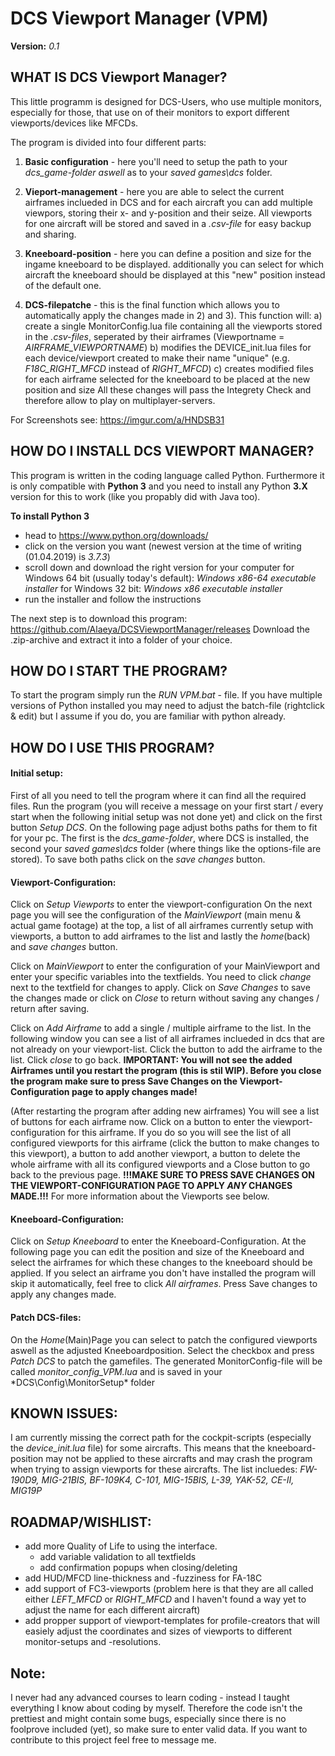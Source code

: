 # DCS Viewport Manager (VPM)

**Version:** *0.1*

## WHAT IS DCS Viewport Manager?

This little programm is designed for DCS-Users, who use multiple monitors, especially for those, that use on of their monitors to export different viewports/devices like MFCDs.

The program is divided into four different parts:

1) **Basic configuration** - here you'll need to setup the path to your *dcs_game-folder aswell* as to your *saved games\dcs* folder.

2) **Vieport-management** - here you are able to select the current airframes inclueded in DCS and for each aircraft you can add multiple viewpors, storing their x- and y-position and their seize. All viewports for one aircraft will be stored and saved in a *.csv-file* for easy backup and sharing.

3) **Kneeboard-position** - here you can define a position and size for the ingame kneeboard to be displayed. additionally you can select for which aircraft the kneeboard should be displayed at this "new" position instead of the default one.

4) **DCS-filepatche** - this is the final function which allows you to automatically apply the changes made in 2) and 3). This function will:
	a) create a single MonitorConfig.lua file containing all the viewports stored in the *.csv-files*, seperated by their airframes (Viewportname = *AIRFRAME_VIEWPORTNAME*)
	b) modifies the DEVICE_init.lua files for each device/viewport created to make their name "unique" (e.g. *F18C_RIGHT_MFCD* instead of *RIGHT_MFCD*)
	c) creates modified files for each airframe selected for the kneeboard to be placed at the new position and size
All these changes will pass the Integrety Check and therefore allow to play on multiplayer-servers.

For Screenshots see: https://imgur.com/a/HNDSB31


## HOW DO I INSTALL DCS VIEWPORT MANAGER?

This program is written in the coding language called Python. Furthermore it is only compatible with **Python 3** and you need to install any Python **3.X** version for this to work (like you propably did with Java too).

**To install Python 3**
- head to https://www.python.org/downloads/ 
- click on the version you want (newest version at the time of writing (01.04.2019) is *3.7.3*)
- scroll down and download the right version for your computer
	for Windows 64 bit (usually today's default): *Windows x86-64 executable installer*
	for Windows 32 bit: *Windows x86 executable installer*
- run the installer and follow the instructions

The next step is to download this program: https://github.com/Alaeya/DCSViewportManager/releases
Download the .zip-archive and extract it into a folder of your choice.


## HOW DO I START THE PROGRAM?

To start the program simply run the *RUN VPM.bat* - file.
If you have multiple versions of Python installed you may need to adjust the batch-file (rightclick & edit) but I assume if you do, you are familiar with python already.


## HOW DO I USE THIS PROGRAM?

#### Initial setup:
First of all you need to tell the program where it can find all the required files.
Run the program (you will receive a message on your first start / every start when the following initial setup was not done yet) and click on the first button *Setup DCS*.
On the following page adjust boths paths for them to fit for your pc. The first is the *dcs_game-folder*, where DCS is installed, the second your *saved games\dcs* folder (where things like the options-file are stored). To save both paths click on the *save changes* button.


#### Viewport-Configuration:
Click on *Setup Viewports* to enter the viewport-configuration
On the next page you will see the configuration of the *MainViewport* (main menu & actual game footage) at the top, a list of all airframes currently setup with viewports, a button to add airframes to the list and lastly the *home*(back) and *save changes* button.

Click on *MainViewport* to enter the configuration of your MainViewport and enter your specific variables into the textfields. You need to click *change* next to the textfield for changes to apply. Click on *Save Changes* to save the changes made or click on *Close* to return without saving any changes / return after saving.

Click on *Add Airframe* to add a single / multiple airframe to the list. In the following window you can see a list of all airframes inclueded in dcs that are not already on your viewport-list. Click the button to add the airframe to the list. Click *close* to go back. **IMPORTANT: You will not see the added Airframes until you restart the program (this is stil WIP). Before you close the program make sure to press Save Changes on the Viewport-Configuration page to apply changes made!**

(After restarting the program after adding new airframes) You will see a list of buttons for each airframe now. Click on a button to enter the viewport-configuration for this airframe. If you do so you will see the list of all configured viewports for this airframe (click the button to make changes to this viewport), a button to add another viewport, a button to delete the whole airframe with all its configured viewports and a Close button to go back to the previous page.
**!!!MAKE SURE TO PRESS SAVE CHANGES ON THE VIEWPORT-CONFIGURATION PAGE TO APPLY _ANY_ CHANGES MADE.!!!**
For more information about the Viewports see below.


#### Kneeboard-Configuration:
Click on *Setup Kneeboard* to enter the Kneeboard-Configuration. At the following page you can edit the position and size of the Kneeboard and select the airframes for which these changes to the kneeboard should be applied. If you select an airframe you don't have installed the program will skip it automatically, feel free to click *All airframes*.
Press Save changes to apply any changes made.


#### Patch DCS-files:
On the *Home*(Main)Page you can select to patch the configured viewports aswell as the adjusted Kneeboardposition. Select the checkbox and press *Patch DCS* to patch the gamefiles.
The generated MonitorConfig-file will be called *monitor_config_VPM.lua* and is saved in your *DCS\Config\MonitorSetup\* folder


## KNOWN ISSUES:
I am currently missing the correct path for the cockpit-scripts (especially the *device_init.lua* file) for some aircrafts. This means that the kneeboard-position may not be applied to these aircrafts and may crash the program when trying to assign viewports for these aircrafts.
The list incluedes: *FW-190D9, MIG-21BIS, BF-109K4, C-101, MIG-15BIS, L-39, YAK-52, CE-II, MIG19P*

## ROADMAP/WISHLIST:
- add more Quality of Life to using the interface.
	- add variable validation to all textfields
	- add confirmation popups when closing/deleting
- add HUD/MFCD line-thickness and -fuzziness for FA-18C
- add support of FC3-viewports (problem here is that they are all called either *LEFT_MFCD* or *RIGHT_MFCD* and I haven't found a way yet to adjust the name for each different aircraft)
- add propper support of viewport-templates for profile-creators that will easiely adjust the coordinates and sizes of viewports to different monitor-setups and -resolutions.


## Note:
I never had any advanced courses to learn coding - instead I taught everything I know about coding by myself. Therefore the code isn't the prettiest and might contain some bugs, especially since there is no foolprove included (yet), so make sure to enter valid data.
If you want to contribute to this project feel free to message me.
